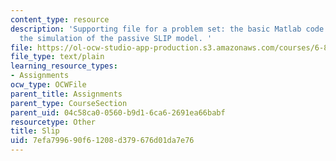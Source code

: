 ```yaml
---
content_type: resource
description: 'Supporting file for a problem set: the basic Matlab code needed for
  the simulation of the passive SLIP model. '
file: https://ol-ocw-studio-app-production.s3.amazonaws.com/courses/6-832-underactuated-robotics-spring-2009/7efa799690f61208d379676d01da7e76_slip.m
file_type: text/plain
learning_resource_types:
- Assignments
ocw_type: OCWFile
parent_title: Assignments
parent_type: CourseSection
parent_uid: 04c58ca0-0560-b9d1-6ca6-2691ea66babf
resourcetype: Other
title: Slip
uid: 7efa7996-90f6-1208-d379-676d01da7e76
---
```


